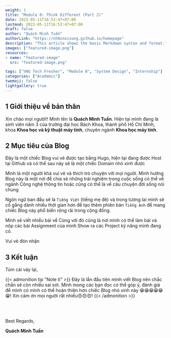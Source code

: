 ```yaml
---
weight: 1
title: "Module 0: Think Different (Part 2)"
date: 2022-05-11T16:53:47+07:00
lastmod: 2022-05-11T16:53:47+07:00
draft: false
author: "Quách Minh Tuấn"
authorLink: "https://nh0znoisung.github.io/homepage"
description: "This article shows the basic Markdown syntax and format."
images: ["featured-image.png"]
resources:
- name: "featured-image"
  src: "featured-image.png"

tags: ["VNG Tech Fresher", "Module 0", "System Design", "Internship"]
categories: ["Academic"]
twemoji: false
lightgallery: true
---
```


## 1 Giới thiệu về bản thân

Xin chào mọi người!! Mình tên là **Quách Minh Tuấn**. Hiện tại mình đang là sinh viên năm 3 của trường đại học Bách Khoa, thành phố Hồ Chí Minh, khoa **Khoa học và kỹ thuật máy tính**, chuyên ngành **Khoa học máy tính**.

<!--more-->
## 2 Mục tiêu của Blog
Đây là một chiếc Blog vui vẻ được tạo bằng Hugo, hiện tại đang được Host tại Github và có thể sau này sẽ là một chiếc Domain nhỏ xinh được 

Mình là một người khá vui vẻ và thích trò chuyện với mọi người. Mình hướng Blog này là một nơi để chia sẻ những trải nghiệm trong cuộc sống có thể về ngành Công nghệ thông tin hoặc cũng có thể là về câu chuyện đời sống nói chung

Ngôn ngữ ban đầu sẽ là `Tiếng Việt` (tiếng mẹ đẻ) và trong tương lai mình sẽ cố gắng dành nhiều thời gian hơn để tạo thêm phiên bản `Tiếng Anh` để mang chiếc Blog này phổ biến rộng rãi trong cộng đồng.


Mình sẽ viết nhiều bài về 
Cùng với đó cũng là nơi mình có thể làm bài và nộp các bài Assignment của mình
Show ra các Project kỹ năng mình đang có. 

Vui vẻ đón nhận

## 3 Kết luận
Túm cái váy lại,   

{{< admonition tip "Note tí" >}}
Đây là lần đầu tiên mình viết Blog nên chắc chắn sẽ còn nhiều sai sót. Mình mong các bạn đọc có thể góp ý, đánh giá để mình có mình có thể hoàn thiện hơn chiếc Blog nhỏ xinh này 😁😁😁😁😁😁! Xin cảm ơn mọi người rất nhiều😍😍😍!
{{< /admonition >}}


<br>  
<br>

Best Regards,  

**Quách Minh Tuấn**



